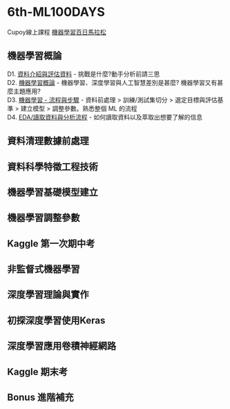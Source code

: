 # 6th-ML100DAYS
Cupoy線上課程 [機器學習百日馬拉松](https://www.cupoy.com/event/ml100/missions)
## 機器學習概論
D1. [資料介紹與評估資料](https://github.com/sung-yi-wang/6th-ML100DAYS/tree/main/D001) - 挑戰是什麼?動手分析前請三思  
D2. [機器學習概論](https://github.com/sung-yi-wang/6th-ML100DAYS/tree/main/D002) - 機器學習、深度學習與人工智慧差別是甚麼? 機器學習又有甚麼主題應用?  
D3. [機器學習 - 流程與步驟](https://github.com/sung-yi-wang/6th-ML100DAYS/tree/main/D003) - 資料前處理 > 訓練/測試集切分 > 選定目標與評估基準 > 建立模型 > 調整參數。熟悉整個 ML 的流程  
D4. [EDA/讀取資料與分析流程](https://github.com/sung-yi-wang/6th-ML100DAYS/tree/main/D004) - 如何讀取資料以及萃取出想要了解的信息  
## 資料清理數據前處理
## 資料科學特徵工程技術
## 機器學習基礎模型建立
## 機器學習調整參數
## Kaggle 第一次期中考
## 非監督式機器學習
## 深度學習理論與實作
## 初探深度學習使用Keras
## 深度學習應用卷積神經網路
## Kaggle 期末考
## Bonus 進階補充